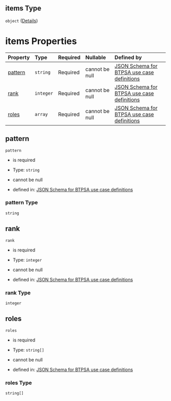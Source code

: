 ## items Type

`object` ([Details](btpsa-usecase-properties-services-items-allof-1-then-allof-43-then-allof-6-then-properties-parameters-properties-data-properties-filecontainer-properties-authorizations-items.md))

# items Properties

| Property            | Type      | Required | Nullable       | Defined by                                                                                                                                                                                                                                                                                                                                                                                                                                          |
| :------------------ | :-------- | :------- | :------------- | :-------------------------------------------------------------------------------------------------------------------------------------------------------------------------------------------------------------------------------------------------------------------------------------------------------------------------------------------------------------------------------------------------------------------------------------------------- |
| [pattern](#pattern) | `string`  | Required | cannot be null | [JSON Schema for BTPSA use case definitions](btpsa-usecase-properties-services-items-allof-1-then-allof-43-then-allof-6-then-properties-parameters-properties-data-properties-filecontainer-properties-authorizations-items-properties-pattern.md "undefined#/properties/services/items/allOf/1/then/allOf/43/then/allOf/6/then/properties/parameters/properties/data/properties/fileContainer/properties/authorizations/items/properties/pattern") |
| [rank](#rank)       | `integer` | Required | cannot be null | [JSON Schema for BTPSA use case definitions](btpsa-usecase-properties-services-items-allof-1-then-allof-43-then-allof-6-then-properties-parameters-properties-data-properties-filecontainer-properties-authorizations-items-properties-rank.md "undefined#/properties/services/items/allOf/1/then/allOf/43/then/allOf/6/then/properties/parameters/properties/data/properties/fileContainer/properties/authorizations/items/properties/rank")       |
| [roles](#roles)     | `array`   | Required | cannot be null | [JSON Schema for BTPSA use case definitions](btpsa-usecase-properties-services-items-allof-1-then-allof-43-then-allof-6-then-properties-parameters-properties-data-properties-filecontainer-properties-authorizations-items-properties-roles.md "undefined#/properties/services/items/allOf/1/then/allOf/43/then/allOf/6/then/properties/parameters/properties/data/properties/fileContainer/properties/authorizations/items/properties/roles")     |

## pattern



`pattern`

*   is required

*   Type: `string`

*   cannot be null

*   defined in: [JSON Schema for BTPSA use case definitions](btpsa-usecase-properties-services-items-allof-1-then-allof-43-then-allof-6-then-properties-parameters-properties-data-properties-filecontainer-properties-authorizations-items-properties-pattern.md "undefined#/properties/services/items/allOf/1/then/allOf/43/then/allOf/6/then/properties/parameters/properties/data/properties/fileContainer/properties/authorizations/items/properties/pattern")

### pattern Type

`string`

## rank



`rank`

*   is required

*   Type: `integer`

*   cannot be null

*   defined in: [JSON Schema for BTPSA use case definitions](btpsa-usecase-properties-services-items-allof-1-then-allof-43-then-allof-6-then-properties-parameters-properties-data-properties-filecontainer-properties-authorizations-items-properties-rank.md "undefined#/properties/services/items/allOf/1/then/allOf/43/then/allOf/6/then/properties/parameters/properties/data/properties/fileContainer/properties/authorizations/items/properties/rank")

### rank Type

`integer`

## roles



`roles`

*   is required

*   Type: `string[]`

*   cannot be null

*   defined in: [JSON Schema for BTPSA use case definitions](btpsa-usecase-properties-services-items-allof-1-then-allof-43-then-allof-6-then-properties-parameters-properties-data-properties-filecontainer-properties-authorizations-items-properties-roles.md "undefined#/properties/services/items/allOf/1/then/allOf/43/then/allOf/6/then/properties/parameters/properties/data/properties/fileContainer/properties/authorizations/items/properties/roles")

### roles Type

`string[]`
